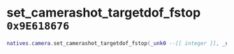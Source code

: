 # set_camerashot_targetdof_fstop `0x9E618676`

```lua
natives.camera.set_camerashot_targetdof_fstop(_unk0 --[[ integer ]], _unk1 --[[ integer ]])
```